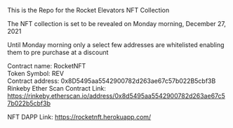 This is the Repo for the Rocket Elevators NFT Collection

The NFT collection is set to be revealed on Monday morning, December 27, 2021

Until Monday morning only a select few addresses are whitelisted enabling them to pre purchase at a discount </br>

Contract name: RocketNFT </br>
Token Symbol: REV </br>
Contract address: 0x8D5495aa5542900782d263ae67c57b022B5cbf3B </br>
Rinkeby Ether Scan Contract Link: https://rinkeby.etherscan.io/address/0x8d5495aa5542900782d263ae67c57b022b5cbf3b

NFT DAPP Link: https://rocketnft.herokuapp.com/
